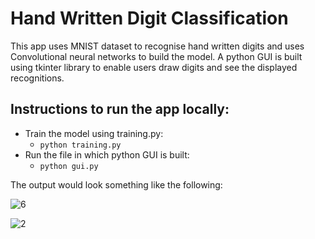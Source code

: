 # Hand Written Digit Classification
This app uses MNIST dataset to recognise hand written digits and uses Convolutional neural networks to build the model. A python GUI is built using tkinter library to enable users draw digits and see the displayed recognitions.

## Instructions to run the app locally: ##
* Train the model using training.py: 
  * `python training.py`
* Run the file in which python GUI is built: 
  * `python gui.py`
  
The output would look something like the following:


![6](https://user-images.githubusercontent.com/82326089/180177829-d60f66e0-4541-4dcd-bf3b-830740cc6303.png)

![2](https://user-images.githubusercontent.com/82326089/180178127-56d9ea91-b10c-4d28-be80-85d36235ec67.png)
